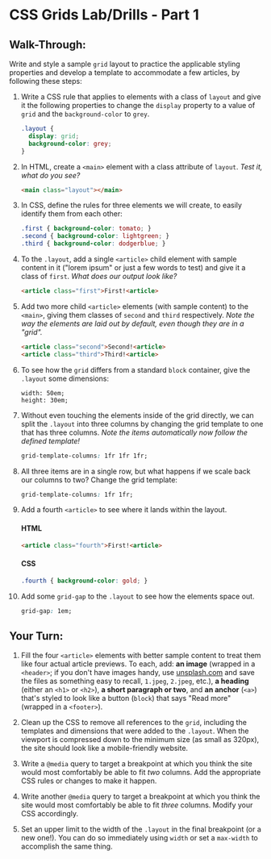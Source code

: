 # CSS Grids Lab/Drills - Part 1


## Walk-Through:

Write and style a sample `grid` layout to practice the applicable styling properties and develop a template to accommodate a few articles, by following these steps:


1. Write a CSS rule that applies to elements with a class of `layout` and give it the following properties to change the `display` property to a value of `grid` and the `background-color` to `grey`.

    ```css
    .layout {
      display: grid;
      background-color: grey;
    }
    ```

2. In HTML, create a `<main>` element with a class attribute of `layout`. *Test it, what do you see?*

    ```html
    <main class="layout"></main>
    ```

3. In CSS, define the rules for three elements we will create, to easily identify them from each other:

    ```css
    .first { background-color: tomato; }
    .second { background-color: lightgreen; }
    .third { background-color: dodgerblue; }
    ```

4. To the `.layout`, add a single `<article>` child element with sample content in it ("lorem ipsum" or just a few words to test) and give it a class of `first`. *What does our output look like?*

    ```html
    <article class="first">First!<article>
    ```

5. Add two more child `<article>` elements (with sample content) to the `<main>`, giving them classes of `second` and `third` respectively. *Note the way the elements are laid out by default, even though they are in a "grid".*

    ```html
    <article class="second">Second!<article>
    <article class="third">Third!<article>
    ```

6. To see how the `grid` differs from a standard `block` container, give the `.layout` some dimensions:

    ```
    width: 50em;
    height: 30em;
    ```

7. Without even touching the elements inside of the grid directly, we can split the `.layout` into three columns by changing the grid template to one that has three columns. *Note the items automatically now follow the defined template!*

    ```css
    grid-template-columns: 1fr 1fr 1fr;
    ```

8. All three items are in a single row, but what happens if we scale back our columns to two? Change the grid template:

    ```css
    grid-template-columns: 1fr 1fr;
    ```

9. Add a fourth `<article>` to see where it lands within the layout.

    #### HTML
    ```html
    <article class="fourth">First!<article>
    ```

    #### CSS
    ```css
    .fourth { background-color: gold; }
    ```

10. Add some `grid-gap` to the `.layout` to see how the elements space out.

    ```css
    grid-gap: 1em;
    ```

## Your Turn:

1. Fill the four `<article>` elements with better sample content to treat them like four actual article previews. To each, add: **an image** (wrapped in a `<header>`; if you don't have images handy, use [unsplash.com](http://unsplash.com) and save the files as something easy to recall, `1.jpeg`, `2.jpeg`, etc.), **a heading** (either an `<h1>` or `<h2>`), **a short paragraph or two**, and **an anchor** (`<a>`) that's styled to look like a button (`block`) that says "Read more" (wrapped in a `<footer>`).

2. Clean up the CSS to remove all references to the `grid`, including the templates and dimensions that were added to the `.layout`. When the viewport is compressed down to the minimum size (as small as 320px), the site should look like a mobile-friendly website.

3. Write a `@media` query to target a breakpoint at which you think the site would most comfortably be able to fit *two* columns. Add the appropriate CSS rules or changes to make it happen.

4. Write another `@media` query to target a breakpoint at which you think the site would most comfortably be able to fit *three* columns. Modify your CSS accordingly.

5. Set an upper limit to the width of the `.layout` in the final breakpoint (or a new one!). You can do so immediately using `width` or set a `max-width` to accomplish the same thing.
